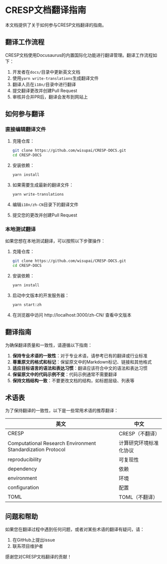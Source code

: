 # CRESP文档翻译指南

本文档提供了关于如何参与CRESP文档翻译的指南。

## 翻译工作流程

CRESP文档使用Docusaurus的内置国际化功能进行翻译管理。翻译工作流程如下：

1. 开发者在`docs/`目录中更新英文文档
2. 使用`yarn write-translations`生成翻译文件
3. 翻译人员在`i18n/`目录中进行翻译
4. 提交翻译更改并创建Pull Request
5. 审核并合并PR后，翻译会发布到网站上

## 如何参与翻译

### 直接编辑翻译文件

1. 克隆仓库：
   ```bash
   git clone https://github.com/wisupai/CRESP-DOCS.git
   cd CRESP-DOCS
   ```

2. 安装依赖：
   ```bash
   yarn install
   ```

3. 如果需要生成最新的翻译文件：
   ```bash
   yarn write-translations
   ```

4. 编辑`i18n/zh-CN`目录下的翻译文件
5. 提交您的更改并创建Pull Request

### 本地测试翻译

如果您想在本地测试翻译，可以按照以下步骤操作：

1. 克隆仓库：
   ```bash
   git clone https://github.com/wisupai/CRESP-DOCS.git
   cd CRESP-DOCS
   ```

2. 安装依赖：
   ```bash
   yarn install
   ```

3. 启动中文版本的开发服务器：
   ```bash
   yarn start:zh
   ```

4. 在浏览器中访问 http://localhost:3000/zh-CN/ 查看中文版本

## 翻译指南

为确保翻译质量和一致性，请遵循以下指南：

1. **保持专业术语的一致性**：对于专业术语，请参考已有的翻译或行业标准
2. **尊重原文的格式和标记**：保留原文中的Markdown标记、链接和其他格式
3. **适应目标语言的语法和表达习惯**：翻译应该符合中文的语法和表达习惯
4. **保留原文中的代码示例不变**：代码示例通常不需要翻译
5. **保持文档结构一致**：不要更改文档的结构，如标题层级、列表等

## 术语表

为了保持翻译的一致性，以下是一些常用术语的推荐翻译：

| 英文 | 中文 |
|------|------|
| CRESP | CRESP（不翻译） |
| Computational Research Environment Standardization Protocol | 计算研究环境标准化协议 |
| reproducibility | 可复现性 |
| dependency | 依赖 |
| environment | 环境 |
| configuration | 配置 |
| TOML | TOML（不翻译） |

## 问题和帮助

如果您在翻译过程中遇到任何问题，或者对某些术语的翻译有疑问，请：

1. 在GitHub上提出issue
2. 联系项目维护者

感谢您对CRESP文档翻译的贡献！ 